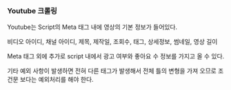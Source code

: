 ### Youtube 크롤링

Youtube는 Script의 Meta 태그 내에 영상의 기본 정보가 들어있다.

비디오 아이디, 채널 아이디, 제목, 제작일, 조회수, 태그, 상세정보, 썸네일, 영상 길이

Meta 태그 외에 추가로 script 내에서 광고 여부와 좋아요 수 정보를 가지고 올 수 있다.

기타 예외 사항이 발생하면 전혀 다른 태그가 발생해서 전체 틀의 변형을 가져 오므로 조건문 보다는 예외처리를 해야 한다.


